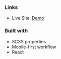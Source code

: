 
### Links

- Live Site: [Demo](https://calculator-app-one-omega.vercel.app/)

### Built with

- SCSS properties
- Mobile-first workflow
- React
 
 